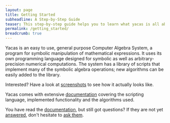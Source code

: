 ```yaml
---
layout: page
title: Getting Started
subheadline: A Step-by-Step Guide
teaser: This step-by-step guide helps you to learn what yacas is all about and start using it.
permalink: /getting_started/
breadcrumb: true
---
```

Yacas is an easy to use, general purpose Computer Algebra System, a
program for symbolic manipulation of mathematical expressions. It uses
its own programming language designed for symbolic as well as
arbitrary-precision numerical computations. The system has a library
of scripts that implement many of the symbolic algebra operations; new
algorithms can be easily added to the library.

Interested? Have a look at [screenshots](screenshots/) to see how it
actually looks like.

Yacas comes with extensive
[documentation](https://yacas.readthedocs.org/) covering the scripting
language, implemented functionality and the algorithms used.

You have read the [documentation](https://yacas.readthedocs.org/), but
still got questions? If they are not yet [answered](faq/), don't
hesitate to [ask them](contact/).
